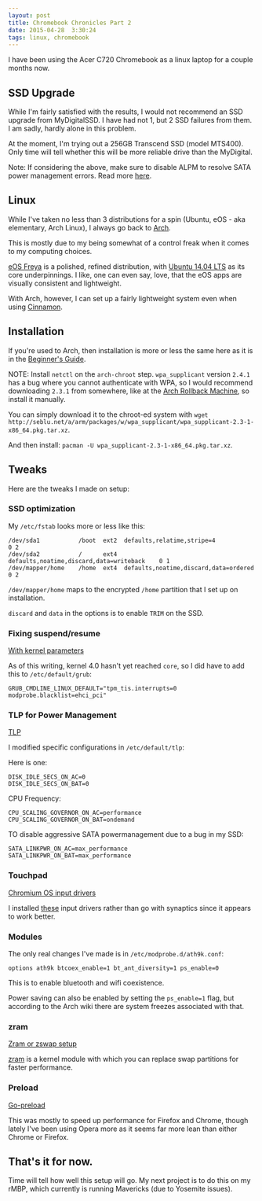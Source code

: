 ```yaml
---
layout: post
title: Chromebook Chronicles Part 2
date: 2015-04-28  3:30:24
tags: linux, chromebook
---
```


I have been using the Acer C720 Chromebook as a linux laptop for a couple months now.

## SSD Upgrade

While I'm fairly satisfied with the results, I would not recommend an SSD upgrade from MyDigitalSSD. I have had not 1, but 2 SSD failures from them. I am sadly, hardly alone in this problem.

At the moment, I'm trying out a 256GB Transcend SSD (model MTS400). Only time will tell whether this will be more reliable drive than the MyDigital.

Note: If considering the above, make sure to disable ALPM to resolve SATA power management errors. Read more [here](https://wiki.archlinux.org/index.php/Solid_State_Drives#Resolving_SATA_power_management_related_errors).

## Linux

While I've taken no less than 3 distributions for a spin (Ubuntu, eOS - aka elementary, Arch Linux), I always go back to [Arch](http://archlinux.org).

This is mostly due to my being somewhat of a control freak when it comes to my computing choices. 

[eOS Freya](http://elementary.io) is a polished, refined distribution, with [Ubuntu 14.04 LTS](http://releases.ubuntu.com/14.04/) as its core underpinnings. I like, one can even say, love, that the eOS apps are visually consistent and lightweight. 

With Arch, however, I can set up a fairly lightweight system even when using [Cinnamon](https://wiki.archlinux.org/index.php/Cinnamon). 

## Installation

If you're used to Arch, then installation is more or less the same here as it is in the [Beginner's Guide](https://wiki.archlinux.org/index.php/Beginners%27_guide).

NOTE: Install `netctl` on the `arch-chroot` step. `wpa_supplicant` version `2.4.1` has a bug where you cannot authenticate with WPA, so I would recommend downloading `2.3.1` from somewhere, like at the [Arch Rollback Machine](http://seblu.net/a/arm/packages/w/wpa_supplicant/), so install it manually.

You can simply download it to the chroot-ed system with `wget http://seblu.net/a/arm/packages/w/wpa_supplicant/wpa_supplicant-2.3-1-x86_64.pkg.tar.xz`.

And then install: `pacman -U wpa_supplicant-2.3-1-x86_64.pkg.tar.xz`. 

## Tweaks

Here are the tweaks I made on setup:

### SSD optimization

My `/etc/fstab` looks more or less like this:

```
/dev/sda1           /boot  ext2  defaults,relatime,stripe=4                 0 2
/dev/sda2           /      ext4  defaults,noatime,discard,data=writeback    0 1
/dev/mapper/home    /home  ext4  defaults,noatime,discard,data=ordered      0 2
```

`/dev/mapper/home` maps to the encrypted `/home` partition that I set up on installation.

`discard` and `data` in the options is to enable `TRIM` on the SSD. 

### Fixing suspend/resume

[With kernel parameters](https://wiki.archlinux.org/index.php/Chrome_OS_devices#With_kernel_parameters)

As of this writing, kernel 4.0 hasn't yet reached `core`, so I did have to add this to `/etc/default/grub`:

```
GRUB_CMDLINE_LINUX_DEFAULT="tpm_tis.interrupts=0 modprobe.blacklist=ehci_pci"
```

### TLP for Power Management

[TLP](https://wiki.archlinux.org/index.php/TLP)

I modified specific configurations in `/etc/default/tlp`:

Here is one:

```
DISK_IDLE_SECS_ON_AC=0
DISK_IDLE_SECS_ON_BAT=0
```

CPU Frequency:

```
CPU_SCALING_GOVERNOR_ON_AC=performance
CPU_SCALING_GOVERNOR_ON_BAT=ondemand
```

TO disable aggressive SATA powermanagement due to a bug in my SSD:

```
SATA_LINKPWR_ON_AC=max_performance
SATA_LINKPWR_ON_BAT=max_performance
```

### Touchpad

[Chromium OS input drivers](https://wiki.archlinux.org/index.php/Chrome_OS_devices#Chromium_OS_input_drivers)

I installed [these](https://aur.archlinux.org/packages/xf86-input-cmt-xorg/) input drivers rather than go with synaptics since it appears to work better.

### Modules

The only real changes I've made is in `/etc/modprobe.d/ath9k.conf`:

```
options ath9k btcoex_enable=1 bt_ant_diversity=1 ps_enable=0
```

This is to enable bluetooth and wifi coexistence.

Power saving can also be enabled by setting the `ps_enable=1` flag, but according to the Arch wiki there are system freezes associated with that. 

### zram

[Zram or zswap setup](https://wiki.archlinux.org/index.php/Maximizing_performance#Zram_or_zswap)

[zram](https://www.kernel.org/doc/Documentation/blockdev/zram.txt) is a kernel module with which you can replace swap partitions for faster performance. 

### Preload

[Go-preload](https://wiki.archlinux.org/index.php/Preload#Go-preload)

This was mostly to speed up performance for Firefox and Chrome, though lately I've been using Opera more as it seems far more lean than either Chrome or Firefox.


## That's it for now.

Time will tell how well this setup will go. My next project is to do this on my rMBP, which currently is running Mavericks (due to Yosemite issues).

